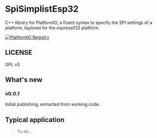 # SpiSimplistEsp32
C++ library for PlatformIO, a fluent syntax to specify the SPI settings of a platform, taylored for the espressif32 platform.

[![PlatformIO Registry](https://badges.registry.platformio.org/packages/sporniket/library/SpiSimplistEsp32.svg)](https://registry.platformio.org/libraries/sporniket/SpiSimplistEsp32)

## LICENSE

GPL v3

## What's new

### v0.0.1

Initial publishing, extracted from working code.


## Typical application

> To do...